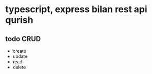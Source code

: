 # typescript, express  bilan rest api qurish

## todo CRUD
  - create
  - update
  - read
  - delete
